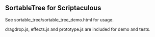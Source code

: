 ## SortableTree for Scriptaculous

See sortable\_tree/sortable\_tree\_demo.html for usage.

dragdrop.js, effects.js and prototype.js are included for demo and tests.

